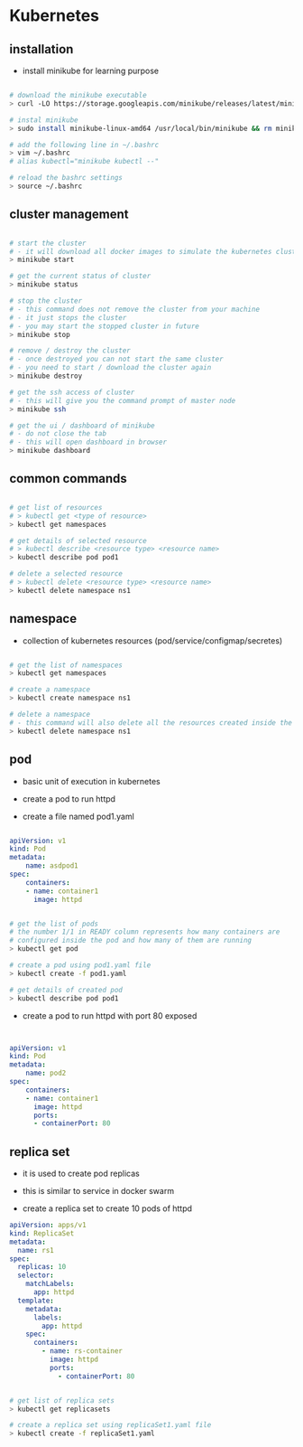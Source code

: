 # Kubernetes

## installation

- install minikube for learning purpose

```bash

# download the minikube executable
> curl -LO https://storage.googleapis.com/minikube/releases/latest/minikube-linux-amd64

# instal minikube
> sudo install minikube-linux-amd64 /usr/local/bin/minikube && rm minikube-linux-amd64

# add the following line in ~/.bashrc
> vim ~/.bashrc
# alias kubectl="minikube kubectl --"

# reload the bashrc settings
> source ~/.bashrc

```

## cluster management

```bash

# start the cluster
# - it will download all docker images to simulate the kubernetes cluster
> minikube start

# get the current status of cluster
> minikube status

# stop the cluster
# - this command does not remove the cluster from your machine
# - it just stops the cluster
# - you may start the stopped cluster in future
> minikube stop

# remove / destroy the cluster
# - once destroyed you can not start the same cluster
# - you need to start / download the cluster again
> minikube destroy

# get the ssh access of cluster
# - this will give you the command prompt of master node
> minikube ssh

# get the ui / dashboard of minikube
# - do not close the tab
# - this will open dashboard in browser
> minikube dashboard

```

## common commands

```bash

# get list of resources
# > kubectl get <type of resource>
> kubectl get namespaces

# get details of selected resource
# > kubectl describe <resource type> <resource name>
> kubectl describe pod pod1

# delete a selected resource
# > kubectl delete <resource type> <resource name>
> kubectl delete namespace ns1

```

## namespace

- collection of kubernetes resources (pod/service/configmap/secretes)

```bash

# get the list of namespaces
> kubectl get namespaces

# create a namespace
> kubectl create namespace ns1

# delete a namespace
# - this command will also delete all the resources created inside the selected namespace
> kubectl delete namespace ns1

```

## pod

- basic unit of execution in kubernetes

- create a pod to run httpd
- create a file named pod1.yaml

```yaml

apiVersion: v1
kind: Pod
metadata:
    name: asdpod1
spec:
    containers:
    - name: container1
      image: httpd

```

```bash

# get the list of pods
# the number 1/1 in READY column represents how many containers are
# configured inside the pod and how many of them are running
> kubectl get pod

# create a pod using pod1.yaml file
> kubectl create -f pod1.yaml

# get details of created pod
> kubectl describe pod pod1

```

- create a pod to run httpd with port 80 exposed

```yaml


apiVersion: v1
kind: Pod
metadata:
    name: pod2
spec:
    containers:
    - name: container1
      image: httpd
      ports:
      - containerPort: 80

```

## replica set

- it is used to create pod replicas
- this is similar to service in docker swarm

- create a replica set to create 10 pods of httpd

```yaml
apiVersion: apps/v1
kind: ReplicaSet
metadata:
  name: rs1
spec:
  replicas: 10
  selector:
    matchLabels:
      app: httpd
  template:
    metadata:
      labels:
        app: httpd
    spec:
      containers:
        - name: rs-container
          image: httpd
          ports:
            - containerPort: 80
```


```bash

# get list of replica sets
> kubectl get replicasets

# create a replica set using replicaSet1.yaml file
> kubectl create -f replicaSet1.yaml

```
